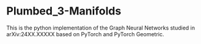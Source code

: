 # Plumbed_3-Manifolds
This is the python implementation of the Graph Neural Networks studied in arXiv:24XX.XXXXX based on PyTorch and PyTorch Geometric.
